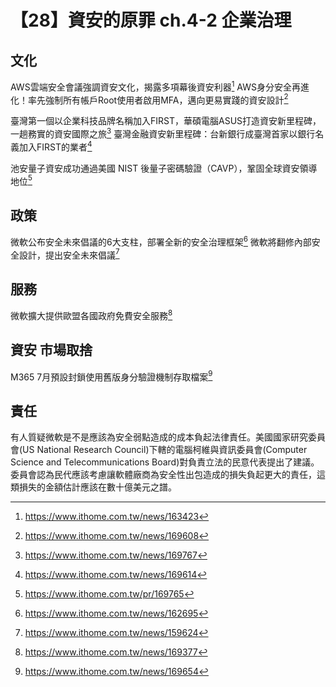 # 【28】資安的原罪 ch.4-2 企業治理

## 文化
AWS雲端安全會議強調資安文化，揭露多項幕後資安利器[^2]
AWS身分安全再進化！率先強制所有帳戶Root使用者啟用MFA，邁向更易實踐的資安設計[^3]

臺灣第一個以企業科技品牌名稱加入FIRST，華碩電腦ASUS打造資安新里程碑，一趟務實的資安國際之旅[^4]
臺灣金融資安新里程碑：台新銀行成臺灣首家以銀行名義加入FIRST的業者[^6]


池安量子資安成功通過美國 NIST 後量子密碼驗證（CAVP），鞏固全球資安領導地位[^9]

## 政策
微軟公布安全未來倡議的6大支柱，部署全新的安全治理框架[^7]
微軟將翻修內部安全設計，提出安全未來倡議[^8]

## 服務
微軟擴大提供歐盟各國政府免費安全服務[^1]

## 資安 市場取捨
M365 7月預設封鎖使用舊版身分驗證機制存取檔案[^5]

## 責任
有人質疑微軟是不是應該為安全弱點造成的成本負起法律責任。美國國家研究委員會(US National Research Council)下轄的電腦柯維與資訊委員會(Computer Science and Telecommunications Board)對負責立法的民意代表提出了建議。委員會認為民代應該考慮讓軟體廠商為安全性出包造成的損失負起更大的責任，這類損失的金額估計應該在數十億美元之譜。

[^1]: https://www.ithome.com.tw/news/169377
[^2]: https://www.ithome.com.tw/news/163423
[^3]: https://www.ithome.com.tw/news/169608
[^4]: https://www.ithome.com.tw/news/169767
[^5]: https://www.ithome.com.tw/news/169654
[^6]: https://www.ithome.com.tw/news/169614
[^7]: https://www.ithome.com.tw/news/162695
[^8]: https://www.ithome.com.tw/news/159624
[^9]: https://www.ithome.com.tw/pr/169765
